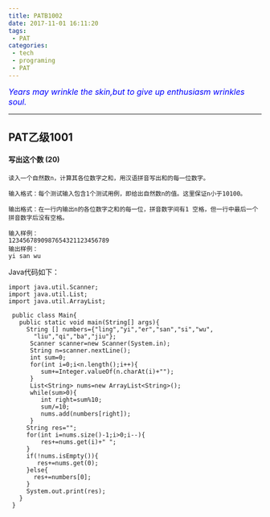 ```yaml
---
title: PATB1002
date: 2017-11-01 16:11:20
tags:
 - PAT
categories:
 - tech
 - programing
 - PAT
---
```



<font color='blue' style="font-style:italic" size="3">Years may wrinkle the skin,but to give up enthusiasm wrinkles soul.</font>

------

## PAT乙级1001

#### 写出这个数 (20)

    读入一个自然数n，计算其各位数字之和，用汉语拼音写出和的每一位数字。
	
	输入格式：每个测试输入包含1个测试用例，即给出自然数n的值。这里保证n小于10100。
	
	输出格式：在一行内输出n的各位数字之和的每一位，拼音数字间有1 空格，但一行中最后一个拼音数字后没有空格。
	
	输入样例：
	1234567890987654321123456789
	输出样例：
	yi san wu


Java代码如下：

	import java.util.Scanner;
	import java.util.List;
	import java.util.ArrayList;
	  
	 public class Main{
	   public static void main(String[] args){
	     String [] numbers={"ling","yi","er","san","si","wu",
	       "liu","qi","ba","jiu"};
	      Scanner scanner=new Scanner(System.in);
	      String n=scanner.nextLine();
	      int sum=0;
	      for(int i=0;i<n.length();i++){
	         sum+=Integer.valueOf(n.charAt(i)+"");
	      }
	      List<String> nums=new ArrayList<String>();
	      while(sum>0){
	         int right=sum%10;
	         sum/=10;
	         nums.add(numbers[right]);
	      }
	     String res="";
	     for(int i=nums.size()-1;i>0;i--){
	         res+=nums.get(i)+" ";
	     }
	     if(!nums.isEmpty()){
	        res+=nums.get(0);
	     }else{
	       res+=numbers[0];
	     }
	     System.out.print(res);
	   }
	 }